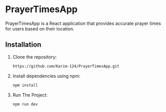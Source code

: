 # PrayerTimesApp

PrayerTimesApp is a React application that provides accurate prayer times for users based on their location.

## Installation

1. Clone the repository:

   ```bash
   https://github.com/Karim-124/PrayerTimesApp.git

2. Install dependencies using npm:

   ```bash
   npm install

2. Run The Project:

   ```bash
   npm run dev
